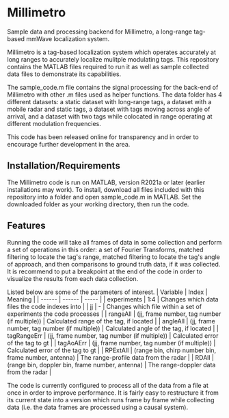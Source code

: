 # Millimetro
 Sample data and processing backend for Millimetro, a long-range tag-based mmWave localization system.

Millimetro is a tag-based localization system which operates accurately at long ranges to accurately localize mulitple modulating tags. This repository contains the MATLAB files required to run it as well as sample collected data files to demonstrate its capabilities.

The sample_code.m file contains the signal processing for the back-end of Millimetro with other .m files used as helper functions. The data folder has 4 different datasets: a static dataset with long-range tags, a dataset with a mobile radar and static tags, a dataset with tags moving across angle of arrival, and a dataset with two tags while colocated in range operating at different modulation frequencies.

This code has been released online for transparency and in order to encourage further development in the area.

## Installation/Requirements

The Millimetro code is run on MATLAB, version R2021a or later (earlier installations may work). To install, download all files included with this repository into a folder and open sample_code.m in MATLAB. Set the downloaded folder as your working directory, then run the code. 

## Features
Running the code will take all frames of data in some collection and perform a set of operations in this order: a set of Fourier Transforms, matched filtering to locate the tag's range,  matched filtering to locate the tag's angle of approach, and then comparisons to ground truth data, if it was collected. It is recommend to put a breakpoint at the end of the code in order to visualize the results from each data collection.

Listed below are some of the parameters of interest.
| Variable | Index | Meaning |
| ------ | ------ | ----- |
| experiments | 1:4 | Changes which data files the code indexes into |
| jj | - | Changes which file within a set of experiments the code processes |
| rangeAll | (jj, frame number, tag number (if multiple)) | Calculated range of the tag, if located |
| angleAll | (jj, frame number, tag number (if multiple)) | Calculated angle of the tag, if located |
| tagRangeErr | (jj, frame number, tag number (if multiple)) | Calculated error of the tag to gt |
| tagAoAErr | (jj, frame number, tag number (if multiple)) | Calculated error of the tag to gt |
| RPExtAll | (range bin, chirp number bin, frame number, antenna) | The range-profile data from the radar |
| RDAll | (range bin, doppler bin, frame number, antenna) | The range-doppler data from the radar |

The code is currently configured to process all of the data from a file at once in order to improve performance. It is fairly easy to restructure it from its current state into a version which runs frame by frame while collecting data (i.e. the data frames are processed using a causal system).
